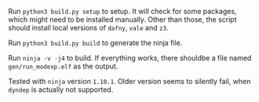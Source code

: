 Run `python3 build.py setup` to setup. It will check for some packages, which might need to be installed manually. Other than those, the script should install local versions of `dafny`, `vale` and `z3`.

Run `python3 build.py build` to generate the ninja file. 

Run `ninja -v -j4` to build. If everything works, there shouldbe a file named `gen/run_modexp.elf` as the output.

Tested with `ninja` version `1.10.1`. Older version seems to silently fail, when `dyndep` is actually not supported.
